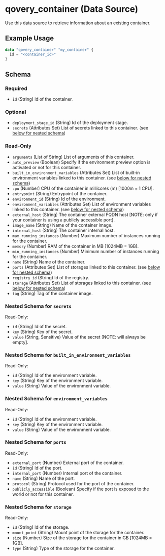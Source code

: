 # qovery_container (Data Source)

Use this data source to retrieve information about an existing container.
## Example Usage
```terraform
data "qovery_container" "my_container" {
  id = "<container_id>"
}
```

<!-- schema generated by tfplugindocs -->
## Schema

### Required

- `id` (String) Id of the container.

### Optional

- `deployment_stage_id` (String) Id of the deployment stage.
- `secrets` (Attributes Set) List of secrets linked to this container. (see [below for nested schema](#nestedatt--secrets))

### Read-Only

- `arguments` (List of String) List of arguments of this container.
- `auto_preview` (Boolean) Specify if the environment preview option is activated or not for this container.
- `built_in_environment_variables` (Attributes Set) List of built-in environment variables linked to this container. (see [below for nested schema](#nestedatt--built_in_environment_variables))
- `cpu` (Number) CPU of the container in millicores (m) [1000m = 1 CPU].
- `entrypoint` (String) Entrypoint of the container.
- `environment_id` (String) Id of the environment.
- `environment_variables` (Attributes Set) List of environment variables linked to this container. (see [below for nested schema](#nestedatt--environment_variables))
- `external_host` (String) The container external FQDN host [NOTE: only if your container is using a publicly accessible port].
- `image_name` (String) Name of the container image.
- `internal_host` (String) The container internal host.
- `max_running_instances` (Number) Maximum number of instances running for the container.
- `memory` (Number) RAM of the container in MB [1024MB = 1GB].
- `min_running_instances` (Number) Minimum number of instances running for the container.
- `name` (String) Name of the container.
- `ports` (Attributes Set) List of storages linked to this container. (see [below for nested schema](#nestedatt--ports))
- `registry_id` (String) Id of the registry.
- `storage` (Attributes Set) List of storages linked to this container. (see [below for nested schema](#nestedatt--storage))
- `tag` (String) Tag of the container image.

<a id="nestedatt--secrets"></a>
### Nested Schema for `secrets`

Read-Only:

- `id` (String) Id of the secret.
- `key` (String) Key of the secret.
- `value` (String, Sensitive) Value of the secret [NOTE: will always be empty].


<a id="nestedatt--built_in_environment_variables"></a>
### Nested Schema for `built_in_environment_variables`

Read-Only:

- `id` (String) Id of the environment variable.
- `key` (String) Key of the environment variable.
- `value` (String) Value of the environment variable.


<a id="nestedatt--environment_variables"></a>
### Nested Schema for `environment_variables`

Read-Only:

- `id` (String) Id of the environment variable.
- `key` (String) Key of the environment variable.
- `value` (String) Value of the environment variable.


<a id="nestedatt--ports"></a>
### Nested Schema for `ports`

Read-Only:

- `external_port` (Number) External port of the container.
- `id` (String) Id of the port.
- `internal_port` (Number) Internal port of the container.
- `name` (String) Name of the port.
- `protocol` (String) Protocol used for the port of the container.
- `publicly_accessible` (Boolean) Specify if the port is exposed to the world or not for this container.


<a id="nestedatt--storage"></a>
### Nested Schema for `storage`

Read-Only:

- `id` (String) Id of the storage.
- `mount_point` (String) Mount point of the storage for the container.
- `size` (Number) Size of the storage for the container in GB [1024MB = 1GB].
- `type` (String) Type of the storage for the container.

